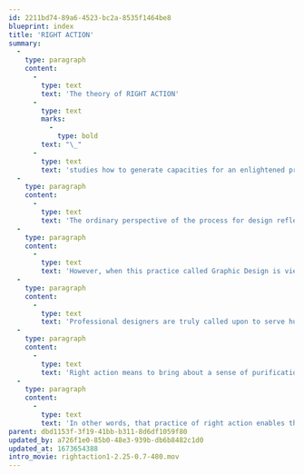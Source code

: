 ```yaml
---
id: 2211bd74-89a6-4523-bc2a-8535f1464be8
blueprint: index
title: 'RIGHT ACTION'
summary:
  -
    type: paragraph
    content:
      -
        type: text
        text: 'The theory of RIGHT ACTION'
      -
        type: text
        marks:
          -
            type: bold
        text: "\_"
      -
        type: text
        text: 'studies how to generate capacities for an enlightened process.'
  -
    type: paragraph
    content:
      -
        type: text
        text: 'The ordinary perspective of the process for design reflects an attitude driven mostly from a subjective mindset that reveal the designer’s personal interests and more superficial tendencies to please the client and imitate commercial trends.'
  -
    type: paragraph
    content:
      -
        type: text
        text: 'However, when this practice called Graphic Design is viewed as a truly professional discipline in service of humanity and the world, that design practice becomes Design with a capital D. That practice as a discipline requires a mindset in which objectivity is key. Only in an objective state of mind actions become holistically related, and that requires a process entirely based on Right Action.'
  -
    type: paragraph
    content:
      -
        type: text
        text: 'Professional designers are truly called upon to serve humanity, with objects of design reflecting a critical role in serving human consciousness. In that sense the products created, while perhaps commercially motivated, can also function as the instruments to teach that the beauty of form and their motives will stimulate higher principles for thoughts and actions. Objectivity requires to be truly dedicated to the tasks, being at once detached and neutral to results and at the same time driven by compassion and unity to service on an archetypal endeavor. Only by paying dedicated and full attention in that process to determine the whole reflects Right Action as the fallout from the premise of right motives. From that disciplined approach emerges a full sense of order and harmony to achieve the goal for the highest quality for Design—hence, with a capital D.'
  -
    type: paragraph
    content:
      -
        type: text
        text: 'Right action means to bring about a sense of purification and illumination, along with the attributes of order: refinement, grace, and atonement; and a receptivity to Truth, as an illumined state of awareness and consciousness.'
  -
    type: paragraph
    content:
      -
        type: text
        text: 'In other words, that practice of right action enables the Designer to generate a multi-centered intelligence for a consciousness free from the constraints of pre-conditioned expectations and limited perspectives. From this enlightened process, stemming from an illuminated state of being, endless possibilities are made possible as truly creative results and a depth of value, as objects that become truly POETIC enrichments for society and humanity.'
parent: dbd1153f-3f19-41bb-b311-8d6df1059f80
updated_by: a726f1e0-85b0-48e3-939b-db6b8482c1d0
updated_at: 1673654388
intro_movie: rightaction1-2.25-0.7-480.mov
---
```

